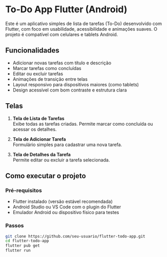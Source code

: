 # To-Do App Flutter (Android)

Este é um aplicativo simples de lista de tarefas (To-Do) desenvolvido com Flutter, com foco em usabilidade, acessibilidade e animações suaves. O projeto é compatível com celulares e tablets Android.

## Funcionalidades

- Adicionar novas tarefas com título e descrição
- Marcar tarefas como concluídas
- Editar ou excluir tarefas
- Animações de transição entre telas
- Layout responsivo para dispositivos maiores (como tablets)
- Design acessível com bom contraste e estrutura clara

## Telas

1. **Tela de Lista de Tarefas**  
   Exibe todas as tarefas criadas. Permite marcar como concluída ou acessar os detalhes.

2. **Tela de Adicionar Tarefa**  
   Formulário simples para cadastrar uma nova tarefa.

3. **Tela de Detalhes da Tarefa**  
   Permite editar ou excluir a tarefa selecionada.

## Como executar o projeto

### Pré-requisitos

- Flutter instalado (versão estável recomendada)
- Android Studio ou VS Code com o plugin do Flutter
- Emulador Android ou dispositivo físico para testes

### Passos

```bash
git clone https://github.com/seu-usuario/flutter-todo-app.git
cd flutter-todo-app
flutter pub get
flutter run
